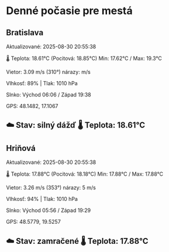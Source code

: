 ﻿# Denné počasie pre mestá

## Bratislava
Aktualizované: 2025-08-30 20:55:38

🌡️ Teplota: 18.61°C 
(Pocitová: 18.85°C)
Min: 17.62°C / Max: 19.3°C

Vietor: 3.09 m/s    (310°) 
nárazy:  m/s

Vlhkosť: 89% | Tlak: 1010 hPa

Slnko: Východ 06:06 / Západ 19:38

GPS: 48.1482, 17.1067

☁️ Stav: silný dážď        🌡️ Teplota: 18.61°C
---

## Hriňová
Aktualizované: 2025-08-30 20:55:38

🌡️ Teplota: 17.88°C 
(Pocitová: 18.18°C)
Min: 17.88°C / Max: 17.88°C

Vietor: 3.26 m/s (353°)
nárazy: 5 m/s

Vlhkosť: 94% | Tlak: 1010 hPa

Slnko: Východ 05:56 / Západ 19:29

GPS: 48.5779, 19.5257

☁️ Stav: zamračené        🌡️ Teplota: 17.88°C
---
